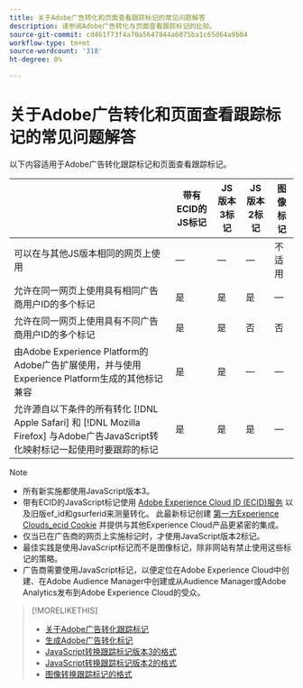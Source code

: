 ```yaml
---
title: 关于Adobe广告转化和页面查看跟踪标记的常见问题解答
description: 请参阅Adobe广告转化与页面查看跟踪标记的比较。
source-git-commit: cd461f73f4a70a5647844a6075ba1c65d64a9b04
workflow-type: tm+mt
source-wordcount: '318'
ht-degree: 0%

---
```


# 关于Adobe广告转化和页面查看跟踪标记的常见问题解答

以下内容适用于Adobe广告转化跟踪标记和页面查看跟踪标记。

|  | 带有ECID的JS标记 | JS版本3标记 | JS版本2标记 | 图像标记 |
| ---- | ---- | ---- | ---- | ---- |
| 可以在与其他JS版本相同的网页上使用 | — | — | — | 不适用 |
| 允许在同一网页上使用具有相同广告商用户ID的多个标记 | 是 | 是 | 是 | — |
| 允许在同一网页上使用具有不同广告商用户ID的多个标记 | 是 | 是 | 否 | 否 |
| 由Adobe Experience Platform的Adobe广告扩展使用，并与使用Experience Platform生成的其他标记兼容 | 是 | 是 | — | — |
| 允许源自以下条件的所有转化 [!DNL Apple Safari] 和 [!DNL Mozilla Firefox] 与Adobe广告JavaScript转化映射标记一起使用时要跟踪的标记 | 是 | 是 | 是 | — |

<!-- add link to page on conversion mapping tag above? -->

>[!NOTE]
>
>* 所有新实施都使用JavaScript版本3。
>* 带有ECID的JavaScript标记使用 [Adobe Experience Cloud ID (ECID)服务](https://experienceleague.adobe.com/docs/id-service/using/intro/overview.html) 以及旧版ef_id和gsurferid来测量转化。 此最新标记创建 [第一方Experience Clouds_ecid Cookie](https://experienceleague.adobe.com/docs/core-services/interface/administration/ec-cookies/cookies-first-party.html) 并提供与其他Experience Cloud产品更紧密的集成。
>* 仅当已在广告商的网页上实施标记时，才使用JavaScript版本2标记。
>* 最佳实践是使用JavaScript标记而不是图像标记，除非网站有禁止使用这些标记的策略。
>* 广告商需要使用JavaScript标记，以便定位在Adobe Experience Cloud中创建、在Adobe Audience Manager中创建或从Audience Manager或Adobe Analytics发布到Adobe Experience Cloud的受众。


>[!MORELIKETHIS]
>
>* [关于Adobe广告转化跟踪标记](/help/search-social-commerce/tracking/conversion-tracking-advertising.md)
>* [生成Adobe广告转化标记](/help/search-social-commerce/tools/conversion-tag-generate.md)
>* [JavaScript转换跟踪标记版本3的格式](/help/search-social-commerce/tracking/format-conversion-tag-jsv3.md)
>* [JavaScript转换跟踪标记版本2的格式](/help/search-social-commerce/tracking/format-conversion-tag-jsv2.md)
>* [图像转换跟踪标记的格式](/help/search-social-commerce/tracking/format-conversion-tag-image.md)


<!-- add if I keep the file:  
>* The Adobe Advertising JavaScript conversion mapping tag
-->
